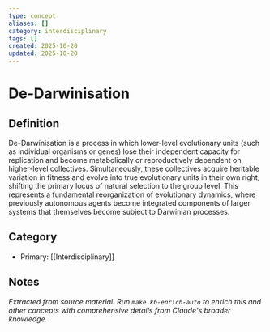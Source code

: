 ```yaml
---
type: concept
aliases: []
category: interdisciplinary
tags: []
created: 2025-10-20
updated: 2025-10-20
---
```


# De-Darwinisation

## Definition

De-Darwinisation is a process in which lower-level evolutionary units (such as individual organisms or genes) lose their independent capacity for replication and become metabolically or reproductively dependent on higher-level collectives. Simultaneously, these collectives acquire heritable variation in fitness and evolve into true evolutionary units in their own right, shifting the primary locus of natural selection to the group level. This represents a fundamental reorganization of evolutionary dynamics, where previously autonomous agents become integrated components of larger systems that themselves become subject to Darwinian processes.

## Category

- Primary: [[Interdisciplinary]]

## Notes

*Extracted from source material. Run `make kb-enrich-auto` to enrich this and other concepts with comprehensive details from Claude's broader knowledge.*
